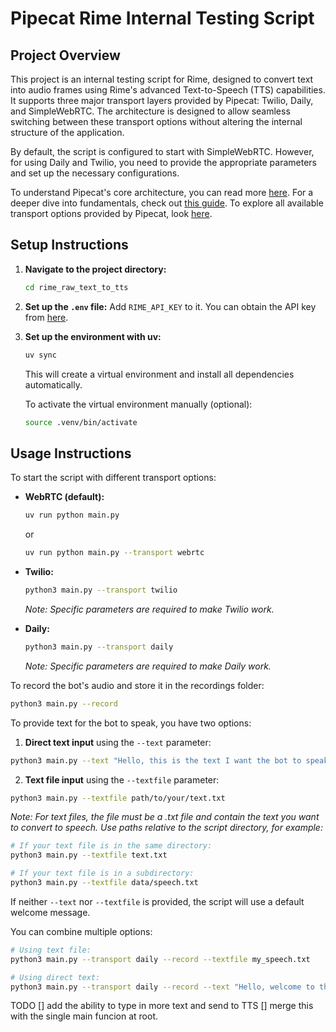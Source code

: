 # Pipecat Rime Internal Testing Script

## Project Overview

This project is an internal testing script for Rime, designed to convert text into audio frames using Rime's advanced Text-to-Speech (TTS) capabilities. It supports three major transport layers provided by Pipecat: Twilio, Daily, and SimpleWebRTC. The architecture is designed to allow seamless switching between these transport options without altering the internal structure of the application.

By default, the script is configured to start with SimpleWebRTC. However, for using Daily and Twilio, you need to provide the appropriate parameters and set up the necessary configurations.

To understand Pipecat's core architecture, you can read more [here](https://docs.pipecat.ai/getting-started/core-concepts). For a deeper dive into fundamentals, check out [this guide](https://docs.pipecat.ai/guides/fundamentals). To explore all available transport options provided by Pipecat, look [here](https://docs.pipecat.ai/server/services/transport/daily).

## Setup Instructions

1. **Navigate to the project directory:**
   ```bash
   cd rime_raw_text_to_tts
   ```

2. **Set up the `.env` file:** Add `RIME_API_KEY` to it. You can obtain the API key from [here](https://app.rime.ai/tokens/).

3. **Set up the environment with uv:**
   ```bash
   uv sync
   ```

   This will create a virtual environment and install all dependencies automatically.

   To activate the virtual environment manually (optional):
   ```bash
   source .venv/bin/activate
   ```

## Usage Instructions

To start the script with different transport options:

- **WebRTC (default):**
  ```bash
  uv run python main.py
  ```
  or
  ```bash
  uv run python main.py --transport webrtc
  ```

- **Twilio:**
  ```bash
  python3 main.py --transport twilio
  ```
  *Note: Specific parameters are required to make Twilio work.*

- **Daily:**
  ```bash
  python3 main.py --transport daily
  ```
  *Note: Specific parameters are required to make Daily work.*

To record the bot's audio and store it in the recordings folder:
```bash
python3 main.py --record
```

To provide text for the bot to speak, you have two options:

1. **Direct text input** using the `--text` parameter:
```bash
python3 main.py --text "Hello, this is the text I want the bot to speak"
```

2. **Text file input** using the `--textfile` parameter:
```bash
python3 main.py --textfile path/to/your/text.txt
```
*Note: For text files, the file must be a .txt file and contain the text you want to convert to speech. Use paths relative to the script directory, for example:*
```bash
# If your text file is in the same directory:
python3 main.py --textfile text.txt

# If your text file is in a subdirectory:
python3 main.py --textfile data/speech.txt
```

If neither `--text` nor `--textfile` is provided, the script will use a default welcome message.

You can combine multiple options:
```bash
# Using text file:
python3 main.py --transport daily --record --textfile my_speech.txt

# Using direct text:
python3 main.py --transport daily --record --text "Hello, welcome to the meeting!"
```


TODO
[] add the ability to type in more text and send to TTS
[] merge this with the single main funcion at root.

